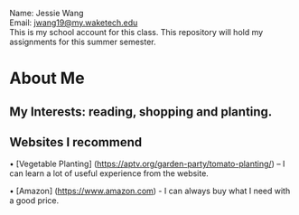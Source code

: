 Name: Jessie Wang  
Email: jwang19@my.waketech.edu  
This is my school account for this class.
This repository will hold my assignments for this summer semester.  
# About Me
## My Interests: reading, shopping and planting.
## Websites I recommend
•	[Vegetable Planting] (https://aptv.org/garden-party/tomato-planting/) – I can learn a lot of useful experience from the website.

•	[Amazon] (https://www.amazon.com) - I can always buy what I need with a good price.

